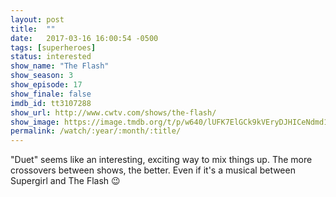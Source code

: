 ```yaml
---
layout: post
title:  ""
date:   2017-03-16 16:00:54 -0500
tags: [superheroes]
status: interested
show_name: "The Flash"
show_season: 3
show_episode: 17
show_finale: false
imdb_id: tt3107288
show_url: http://www.cwtv.com/shows/the-flash/
show_image: https://image.tmdb.org/t/p/w640/lUFK7ElGCk9kVEryDJHICeNdmd1.jpg
permalink: /watch/:year/:month/:title/
---
```

"Duet" seems like an interesting, exciting way to mix things up. The more crossovers between shows, the better. Even if it's a musical between Supergirl and The Flash 😉